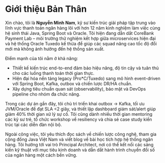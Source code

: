 # Giới thiệu Bản Thân

Xin chào, tôi là **Nguyễn Minh Nam**, kỹ sư kiến trúc giải pháp tập trung vào lĩnh vực thanh toán ngân hàng lõi với hơn 12 năm kinh nghiệm làm việc cùng hệ sinh thái Java, Spring Boot và Oracle. Tôi hiện đang dẫn dắt CoreBank Payment Lab – môi trường thử nghiệm kết hợp giữa microservices hiện đại và hệ thống Oracle Tuxedo kế thừa để giúp các squad nâng cao tốc độ đổi mới mà không ảnh hưởng đến hệ thống sản xuất.

Điểm mạnh của tôi nằm ở khả năng:
- Thiết kế kiến trúc end-to-end đảm bảo hiệu năng, độ tin cậy và tuân thủ cho các luồng thanh toán thời gian thực.
- Hiện đại hóa nền tảng legacy (Pro*C/Tuxedo) sang mô hình event-driven với Spring Boot, Kafka, outbox và chiến lược DR/HA chuẩn.
- Xây dựng tiêu chuẩn quan sát (observability), bảo mật và DevOps pipeline cho nhóm đa chức năng.

Trong các dự án gần đây, tôi chủ trì triển khai outbox → Kafka, tối ưu JVM/Oracle để đạt SLA <2 giây, và thiết lập dashboard giám sát/alert giúp giảm 40% thời gian xử lý sự cố. Tôi cũng dành nhiều thời gian mentoring các kỹ sư trẻ, tổ chức workshop về resiliency và chia sẻ case study kiến trúc tại các diễn đàn nội bộ.

Ngoài công việc, tôi yêu thích đọc sách về chiến lược công nghệ, tham gia cộng đồng Java Việt Nam và viết blog về bài học tích hợp hệ thống ngân hàng. Tôi hướng tới vai trò Principal Architect, nơi có thể kết nối các sáng kiến kỹ thuật với mục tiêu kinh doanh và dẫn dắt hành trình chuyển đổi số của ngân hàng một cách bền vững.
